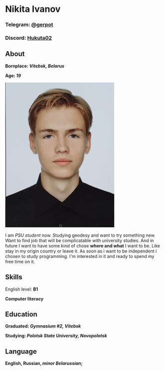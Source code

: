 # Nikita Ivanov
### Telegram: [@gerpot](https://t.me/gerpot)
### Discord: [Hukuta02](https://discordapp.com/users/382939522083848202)

## About
__Bornplace: *Vitebsk, Belarus*__

__Age: *19*__

![](selfie.jpg)

I am *PSU student* now. Studying geodesy and want to try something new. Want to find job that will be complicatable with university studies. And in future I want to have some kind of chose __where and what__ I want to be. Like stay in my origin country or leave it. As soon as i want to be independent i chosen to study programming. I'm interested in it and ready to spend my free time on it.

## Skills

English level: __B1__

__Computer literacy__

## Education

__Graduated: *Gymnasium #2, Vitebsk*__

__Studying: *Polotsk State University, Novopolotsk*__

## Language

__English, Russian, *minor Belarussian*;__
